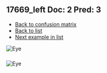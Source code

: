 ## 17669_left Doc: 2 Pred: 3
- [Back to confusion matrix](https://github.com/juliandewit/kaggle_retinopathy/blob/master/matrix.md)
- [Back to list](https://github.com/juliandewit/kaggle_retinopathy/blob/master/lists/23/list.md)
- [Next example in list](https://github.com/juliandewit/kaggle_retinopathy/blob/master/lists/23/17/17686_left.md)

![Eye](https://retinopaty.blob.core.windows.net/size1024/17669_left_2.jpeg)

### 

![Eye]()
